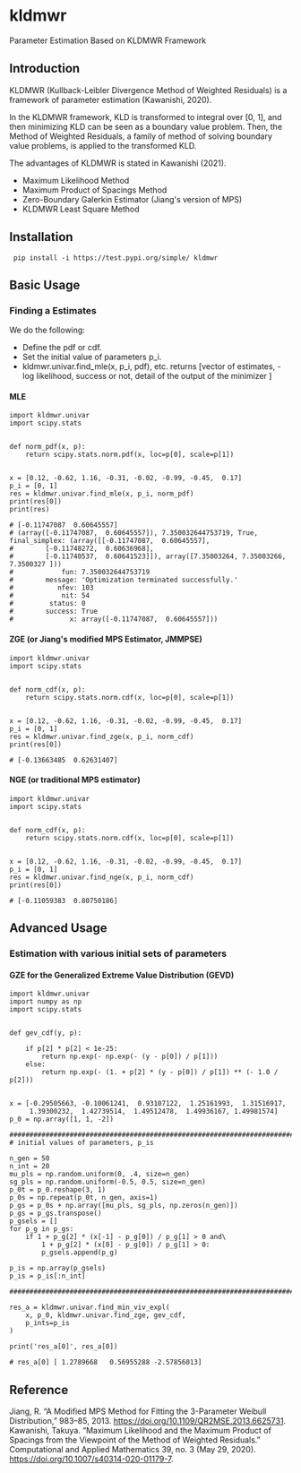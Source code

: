 # kldmwr
Parameter Estimation Based on KLDMWR Framework


## Introduction

KLDMWR (Kullback-Leibler Divergence 
Method of Weighted Residuals) 
is a framework of parameter estimation 
(Kawanishi, 2020).


In the KLDMWR framework, KLD is transformed to 
integral over [0, 1], and then minimizing KLD can be
seen as a boundary value problem.
Then, the Method of Weighted Residuals, a family of 
method of solving boundary value problems, is applied
to the transformed KLD.


The advantages of KLDMWR is stated in 
Kawanishi (2021).



* Maximum Likelihood Method
* Maximum Product of Spacings Method
* Zero-Boundary Galerkin Estimator (Jiang's version
  of MPS)
* KLDMWR Least Square Method


## Installation

     pip install -i https://test.pypi.org/simple/ kldmwr

## Basic Usage

### Finding a Estimates

We do the following:
* Define the pdf or cdf.
* Set the initial value of parameters p_i.
* kldmwr.univar.find_mle(x, p_i, pdf), etc. returns
[vector of estimates, -log likelihood, success or not,
  detail of the output of the minimizer ]

#### MLE

    import kldmwr.univar
    import scipy.stats
    
    
    def norm_pdf(x, p):
        return scipy.stats.norm.pdf(x, loc=p[0], scale=p[1])


    x = [0.12, -0.62, 1.16, -0.31, -0.02, -0.99, -0.45,  0.17]
    p_i = [0, 1]
    res = kldmwr.univar.find_mle(x, p_i, norm_pdf)
    print(res[0])
    print(res)
    
    # [-0.11747087  0.60645557]
    # (array([-0.11747087,  0.60645557]), 7.350032644753719, True,  final_simplex: (array([[-0.11747087,  0.60645557],
    #        [-0.11748272,  0.60636968],
    #        [-0.11740537,  0.60641523]]), array([7.35003264, 7.35003266, 7.3500327 ]))
    #            fun: 7.350032644753719
    #        message: 'Optimization terminated successfully.'
    #           nfev: 103
    #            nit: 54
    #         status: 0
    #        success: True
    #              x: array([-0.11747087,  0.60645557]))


#### ZGE (or Jiang's modified MPS Estimator, JMMPSE)

    import kldmwr.univar
    import scipy.stats
    
    
    def norm_cdf(x, p):
        return scipy.stats.norm.cdf(x, loc=p[0], scale=p[1])
    
    
    x = [0.12, -0.62, 1.16, -0.31, -0.02, -0.99, -0.45,  0.17]
    p_i = [0, 1]
    res = kldmwr.univar.find_zge(x, p_i, norm_cdf)
    print(res[0])

    # [-0.13663485  0.62631407]


#### NGE (or traditional MPS estimator)

    import kldmwr.univar
    import scipy.stats
    
    
    def norm_cdf(x, p):
        return scipy.stats.norm.cdf(x, loc=p[0], scale=p[1])
    
    
    x = [0.12, -0.62, 1.16, -0.31, -0.02, -0.99, -0.45,  0.17]
    p_i = [0, 1]
    res = kldmwr.univar.find_nge(x, p_i, norm_cdf)
    print(res[0])

    # [-0.11059383  0.80750186]


## Advanced Usage

### Estimation with various initial sets of parameters

#### GZE for the Generalized Extreme Value Distribution (GEVD)

    import kldmwr.univar
    import numpy as np
    import scipy.stats
    
    
    def gev_cdf(y, p):
    
        if p[2] * p[2] < 1e-25:
            return np.exp(- np.exp(- (y - p[0]) / p[1]))
        else:
            return np.exp(- (1. + p[2] * (y - p[0]) / p[1]) ** (- 1.0 / p[2]))
    
    
    x = [-0.29505663, -0.10061241,  0.93107122,  1.25161993,  1.31516917,
         1.39300232,  1.42739514,  1.49512478,  1.49936167, 1.49981574]
    p_0 = np.array([1, 1, -2])
    
    ################################################################################
    # initial values of parameters, p_is
    
    n_gen = 50
    n_int = 20
    mu_pls = np.random.uniform(0, .4, size=n_gen)
    sg_pls = np.random.uniform(-0.5, 0.5, size=n_gen)
    p_0t = p_0.reshape(3, 1)
    p_0s = np.repeat(p_0t, n_gen, axis=1)
    p_gs = p_0s + np.array([mu_pls, sg_pls, np.zeros(n_gen)]) 
    p_gs = p_gs.transpose()
    p_gsels = []
    for p_g in p_gs:
        if 1 + p_g[2] * (x[-1] - p_g[0]) / p_g[1] > 0 and\
            1 + p_g[2] * (x[0] - p_g[0]) / p_g[1] > 0:
            p_gsels.append(p_g)
    
    p_is = np.array(p_gsels)
    p_is = p_is[:n_int]
    
    ################################################################################
    
    res_a = kldmwr.univar.find_min_viv_expl(
        x, p_0, kldmwr.univar.find_zge, gev_cdf,
        p_ints=p_is
    )
    
    print('res_a[0]', res_a[0])
    
    # res_a[0] [ 1.2789668   0.56955288 -2.57856013]

## Reference
Jiang, R. “A Modified MPS Method for Fitting the 3-Parameter Weibull Distribution,” 983–85, 2013. https://doi.org/10.1109/QR2MSE.2013.6625731.
Kawanishi, Takuya. “Maximum Likelihood and the Maximum Product of Spacings from the Viewpoint of the Method of Weighted Residuals.” Computational and Applied Mathematics 39, no. 3 (May 29, 2020). https://doi.org/10.1007/s40314-020-01179-7.
